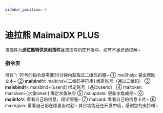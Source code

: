 ```yaml
---
sidebar_position: 6
---
```


# 迪拉熊 MaimaiDX PLUS
该插件为**迪拉熊特供原创插件**且该插件仍在开发中，如有不足还请谅解~

### 指令表

带有'✨'符号的指令是需要30分钟内获取过二维码的喔~
① mai2help: 输出帮助文本~
② **maibind✨**: maibind+[二维码字符串] 绑定账号（通过二维码）
③ **maisbind✨**: maisbind+[userid] 绑定账号（通过userid）
④ maitoken: maitoken+[水鱼token] 绑定水鱼账号
⑤ maiupdate: 更新水鱼成绩~
⑥ **maiinfo✨**: 看看自己的信息，超详细喔~
⑦ maicard: 看看自己的信息卡片~
⑧ mairegion: 看看自己都在哪里出过勤~
其它功能还在开发中哦，感谢您的支持喵~